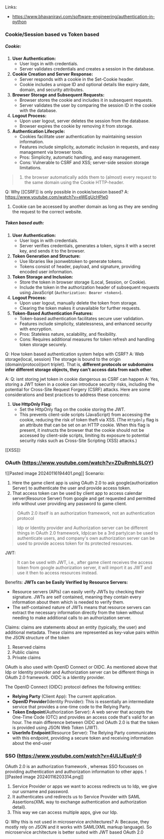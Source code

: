 Links:
- https://www.bhavaniravi.com/software-engineering/authentication-in-python

### Cookie/Session based vs Token based
##### Cookie:
1. **User Authentication:**
   - User logs in with credentials.
   - Server validates credentials and creates a session in the database.
2. **Cookie Creation and Server Response:**
   - Server responds with a cookie in the Set-Cookie header.
   - Cookie includes a unique ID and optional details like expiry date, domain, and security attributes.
3. **Browser Storage and Subsequent Requests:**
   - Browser stores the cookie and includes it in subsequent requests.
   - Server validates the user by comparing the session ID in the cookie with the database.
4. **Logout Process:**
   - Upon user logout, server deletes the session from the database.
   - Browser expires the cookie by removing it from storage.
5. **Authentication Lifecycle:**
   - Cookies facilitate user authentication by maintaining session information.
   - Features include simplicity, automatic inclusion in requests, and easy management via browser tools.
   - Pros: Simplicity, automatic handling, and easy management.
   - Cons: Vulnerable to CSRF and XSS; server-side session storage limitations.

> 1. the browser automatically adds them to (almost) every request to the same domain using the Cookie HTTP-header.

Q: Why [[CSRF]] is only possible in cookie/session based?
A: https://www.youtube.com/watch?v=eWEgUcHPle0
1. Cookie can be accessed by another domain as long as they are sending the request to the correct website.

##### Token based auth:
1. **User Authentication:**
   - User logs in with credentials.
   - Server verifies credentials, generates a token, signs it with a secret key, and sends it to the browser.
2. **Token Generation and Structure:**
   - Use libraries like jsonwebtoken to generate tokens.
   - Tokens consist of header, payload, and signature, providing encoded user information.
3. **Token Storage and Inclusion:**
   - Store the token in browser storage (Local, Session, or Cookie).
   - Include the token in the authorization header of subsequent requests using JavaScript (`Authorization: Bearer <token>`).
4. **Logout Process:**
   - Upon user logout, manually delete the token from storage.
   - Clearing the token makes it unavailable for further requests.
5. **Token-Based Authentication Features:**
   - Token-based authentication facilitates secure user validation.
   - Features include simplicity, statelessness, and enhanced security with encryption.
   - Pros: Stateless nature, scalability, and flexibility.
   - Cons: Requires additional measures for token refresh and handling token storage securely.

Q: How token based authentication system helps with CSRF?
A: Web storage(local, session) The storage is bound to the origin (domain/protocol/port triplet). That is, **different protocols or subdomains infer different storage objects, they can't access data from each other**.

A: Q: isnt storing jwt token in cookie dangerous as CSRF can happen
A: Yes, storing a JWT token in a cookie can introduce security risks, including the potential for Cross-Site Request Forgery (CSRF) attacks. Here are some considerations and best practices to address these concerns:

1. **Use HttpOnly Flag:**
    - Set the HttpOnly flag on the cookie storing the JWT.
    - This prevents client-side scripts (JavaScript) from accessing the cookie, reducing the risk of token theft via XSS.
(The `HttpOnly` flag is an attribute that can be set on an HTTP cookie. When this flag is present, it instructs the browser that the cookie should not be accessed by client-side scripts, limiting its exposure to potential security risks such as Cross-Site Scripting (XSS) attacks.)

[[XSS]]:

### OAuth (https://www.youtube.com/watch?v=ZDuRmhLSLOY)
![[Pasted image 20240116194401.png]]
Scenario:
1. Here the game client app is using OAuth 2.0 to ask google(authorization Server) to authenticate the user and provide access token.
2. That access token can be used by client app to access calendar server(Resource Server) from google and get requested and permitted info without user providing any password to game client.
> OAuth 2.0 itself is an authorization framework, not an authentication protocol

> Idp or Identity provider and Authorization server can be different things in OAuth 2.0 framework, Idp(can be a 3rd party)can be used to authenticate users, and company's own authorization server can be used to provide access token for its protected resources. 


JWT:
> It can be used with JWT, i.e., after game client receives the access token from google authorization server, it will import it as JWT and use it then to access resources instead.

Benefits:
**JWTs can be Easily Verified by Resource Servers:**
- Resource servers (APIs) can easily verify JWTs by checking their signature. JWTs are self contained, meaning they contain every information about them which is needed to verify them.
- The self-contained nature of JWTs means that resource servers can extract the necessary information directly from the token without needing to make additional calls to an authorization server.

Claims:
claims are statements about an entity (typically, the user) and additional metadata. These claims are represented as key-value pairs within the JSON structure of the token
1. Reserved claims
2. Public claims
3. Private claims

OAuth is also used with OpenID Connect or OIDC.
As mentioned above that Idp or Identity provider and Authorization server can be different things in OAuth 2.0 framework.
OIDC is a Identity provider.

The OpenID Connect (OIDC) protocol defines the following entities:
- **Relying Party** (Client App): The current application.
- **OpenID Provider**(Identity Provider): This is essentially an intermediate service that provides a one-time code to the Relying Party.
- **Token Endpoint**(Authorization Server): A web server that accepts the One-Time Code (OTC) and provides an access code that's valid for an hour. The main difference between OIDC and OAuth 2.0 is that the token is provided using JSON Web Token (JWT).
- **UserInfo Endpoint**(Resource Server): The Relying Party communicates with this endpoint, providing a secure token and receiving information about the end-user
### SSO (https://www.youtube.com/watch?v=4ULlJEupV-I)
OAuth 2.0 is an authorization framework , whereas SSO focusses on providing authentication and authorization information to other apps.
![[Pasted image 20240116203314.png]]

1. Service Provider or apps we want to access redirects us to Idp, we give our usrname and password.
2. It authenticates und redirects us to Service Provider with SAML Assertions(XML way to exchange authentication and authorization detail).
3. This way we can access multiple apps, give our Idp.

Q: Why this is not used in microservice architectures?
A: Because, they mostly rely on JSON and it works with SAML(XML markup language). So microservice architecture is better suited with JWT based OAuth 2.0


